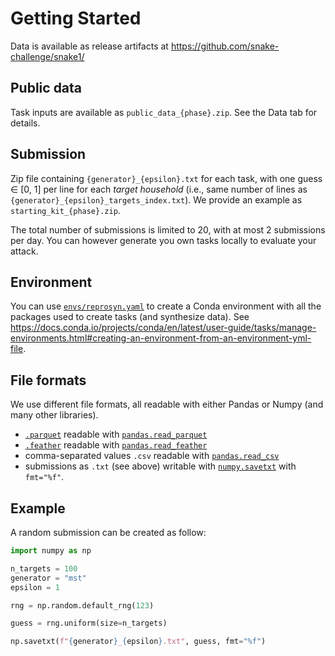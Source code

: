 # Getting Started

Data is available as release artifacts at https://github.com/snake-challenge/snake1/

## Public data

Task inputs are available as `public_data_{phase}.zip`. See the Data tab for details.

## Submission

Zip file containing `{generator}_{epsilon}.txt` for each task, with one guess ∈ [0, 1] per line for each *target household* (i.e., same number of lines as `{generator}_{epsilon}_targets_index.txt`).
We provide an example as `starting_kit_{phase}.zip`.

The total number of submissions is limited to 20, with at most 2 submissions per day. You can however generate you own tasks locally to evaluate your attack.

## Environment

You can use [`envs/reprosyn.yaml`](https://github.com/snake-challenge/snake1/blob/Main/envs/reprosyn.yaml) to create a Conda environment with all the packages used to create tasks (and synthesize data). 
See https://docs.conda.io/projects/conda/en/latest/user-guide/tasks/manage-environments.html#creating-an-environment-from-an-environment-yml-file.

## File formats

We use different file formats, all readable with either Pandas or Numpy (and many other libraries).

- [`.parquet`](https://parquet.apache.org/) readable with [`pandas.read_parquet`](https://pandas.pydata.org/docs/reference/api/pandas.read_parquet.html)
- [`.feather`](https://arrow.apache.org/docs/python/feather.html) readable with [`pandas.read_feather`](https://pandas.pydata.org/docs/reference/api/pandas.read_feather.html)
- comma-separated values `.csv` readable with [`pandas.read_csv`](https://pandas.pydata.org/docs/reference/api/pandas.read_csv.html)
- submissions as `.txt` (see above) writable with [`numpy.savetxt`](https://numpy.org/doc/stable/reference/generated/numpy.savetxt.html) with `fmt="%f"`.

## Example

A random submission can be created as follow:

```python
import numpy as np

n_targets = 100
generator = "mst"
epsilon = 1

rng = np.random.default_rng(123)

guess = rng.uniform(size=n_targets)

np.savetxt(f"{generator}_{epsilon}.txt", guess, fmt="%f")
```
